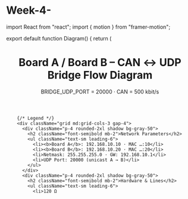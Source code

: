 # Week-4-



import React from "react";
import { motion } from "framer-motion";

export default function Diagram() {
  return (
    <div className="min-h-screen w-full bg-white text-gray-900 p-6">
      <div className="max-w-6xl mx-auto space-y-6">
        <header className="flex items-center justify-between">
          <h1 className="text-2xl font-bold">Board A / Board B – CAN ↔ UDP Bridge Flow Diagram</h1>
          <span className="text-sm text-gray-600">BRIDGE_UDP_PORT = 20000 · CAN = 500 kbit/s</span>
        </header>

        {/* Legend */}
        <div className="grid md:grid-cols-3 gap-4">
          <div className="p-4 rounded-2xl shadow bg-gray-50">
            <h2 className="font-semibold mb-2">Network Parameters</h2>
            <ul className="text-sm leading-6">
              <li><b>Board A</b>: 192.168.10.10 · MAC …:10</li>
              <li><b>Board B</b>: 192.168.10.20 · MAC …:20</li>
              <li>Netmask: 255.255.255.0 · GW: 192.168.10.1</li>
              <li>UDP Port: 20000 (unicast A → B)</li>
            </ul>
          </div>
          <div className="p-4 rounded-2xl shadow bg-gray-50">
            <h2 className="font-semibold mb-2">Hardware & Lines</h2>
            <ul className="text-sm leading-6">
              <li>120 Ω

